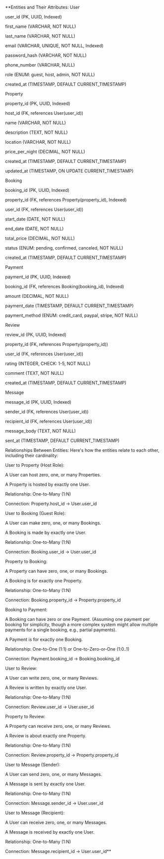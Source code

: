 **Entities and Their Attributes:
User

user_id (PK, UUID, Indexed)

first_name (VARCHAR, NOT NULL)

last_name (VARCHAR, NOT NULL)

email (VARCHAR, UNIQUE, NOT NULL, Indexed)

password_hash (VARCHAR, NOT NULL)

phone_number (VARCHAR, NULL)

role (ENUM: guest, host, admin, NOT NULL)

created_at (TIMESTAMP, DEFAULT CURRENT_TIMESTAMP)

Property

property_id (PK, UUID, Indexed)

host_id (FK, references User(user_id))

name (VARCHAR, NOT NULL)

description (TEXT, NOT NULL)

location (VARCHAR, NOT NULL)

price_per_night (DECIMAL, NOT NULL)

created_at (TIMESTAMP, DEFAULT CURRENT_TIMESTAMP)

updated_at (TIMESTAMP, ON UPDATE CURRENT_TIMESTAMP)

Booking

booking_id (PK, UUID, Indexed)

property_id (FK, references Property(property_id), Indexed)

user_id (FK, references User(user_id))

start_date (DATE, NOT NULL)

end_date (DATE, NOT NULL)

total_price (DECIMAL, NOT NULL)

status (ENUM: pending, confirmed, canceled, NOT NULL)

created_at (TIMESTAMP, DEFAULT CURRENT_TIMESTAMP)

Payment

payment_id (PK, UUID, Indexed)

booking_id (FK, references Booking(booking_id), Indexed)

amount (DECIMAL, NOT NULL)

payment_date (TIMESTAMP, DEFAULT CURRENT_TIMESTAMP)

payment_method (ENUM: credit_card, paypal, stripe, NOT NULL)

Review

review_id (PK, UUID, Indexed)

property_id (FK, references Property(property_id))

user_id (FK, references User(user_id))

rating (INTEGER, CHECK: 1-5, NOT NULL)

comment (TEXT, NOT NULL)

created_at (TIMESTAMP, DEFAULT CURRENT_TIMESTAMP)

Message

message_id (PK, UUID, Indexed)

sender_id (FK, references User(user_id))

recipient_id (FK, references User(user_id))

message_body (TEXT, NOT NULL)

sent_at (TIMESTAMP, DEFAULT CURRENT_TIMESTAMP)

Relationships Between Entities:
Here's how the entities relate to each other, including their cardinality:

User to Property (Host Role):

A User can host zero, one, or many Properties.

A Property is hosted by exactly one User.

Relationship: One-to-Many (1:N)

Connection: Property.host_id -> User.user_id

User to Booking (Guest Role):

A User can make zero, one, or many Bookings.

A Booking is made by exactly one User.

Relationship: One-to-Many (1:N)

Connection: Booking.user_id -> User.user_id

Property to Booking:

A Property can have zero, one, or many Bookings.

A Booking is for exactly one Property.

Relationship: One-to-Many (1:N)

Connection: Booking.property_id -> Property.property_id

Booking to Payment:

A Booking can have zero or one Payment. (Assuming one payment per booking for simplicity, though a more complex system might allow multiple payments for a single booking, e.g., partial payments).

A Payment is for exactly one Booking.

Relationship: One-to-One (1:1) or One-to-Zero-or-One (1:0..1)

Connection: Payment.booking_id -> Booking.booking_id

User to Review:

A User can write zero, one, or many Reviews.

A Review is written by exactly one User.

Relationship: One-to-Many (1:N)

Connection: Review.user_id -> User.user_id

Property to Review:

A Property can receive zero, one, or many Reviews.

A Review is about exactly one Property.

Relationship: One-to-Many (1:N)

Connection: Review.property_id -> Property.property_id

User to Message (Sender):

A User can send zero, one, or many Messages.

A Message is sent by exactly one User.

Relationship: One-to-Many (1:N)

Connection: Message.sender_id -> User.user_id

User to Message (Recipient):

A User can receive zero, one, or many Messages.

A Message is received by exactly one User.

Relationship: One-to-Many (1:N)

Connection: Message.recipient_id -> User.user_id**
